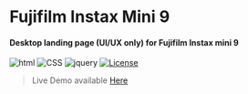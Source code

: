 # Fujifilm Instax Mini 9
#### Desktop landing page (UI/UX only) for Fujifilm Instax mini 9

![html](https://img.shields.io/badge/-HTML-970000?style=for-the-badge&logo=HTML5) 
![CSS](https://img.shields.io/badge/-css-157286?style=for-the-badge&logo=Css3) 
![jquery](https://img.shields.io/badge/-jquery-0769ad?style=for-the-badge&logo=jQuery)
[![License](https://img.shields.io/badge/License-Apache%202.0-blue?style=for-the-badge)](LICENSE)

> Live Demo available [Here]()
